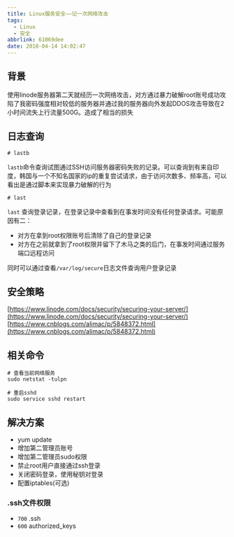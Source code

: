 ```yaml
---
title: Linux服务安全——记一次网络攻击
tags:
  - Linux
  - 安全
abbrlink: 61069dee
date: 2018-04-14 14:02:47
---
```


## 背景  
使用linode服务器第二天就经历一次网络攻击，对方通过暴力破解root账号成功攻陷了我密码强度相对较低的服务器并通过我的服务器向外发起DDOS攻击导致在2小时间流失上行流量500G。造成了相当的损失

## 日志查询
```
# lastb
```
`lastb`命令查询试图通过SSH访问服务器密码失败的记录。可以查询到有来自印度，韩国与一个不知名国家的ip的重复尝试请求，由于访问次数多、频率高，可以看出是通过脚本来实现暴力破解的行为

```
# last
```
`last` 查询登录记录，在登录记录中查看到在事发时间没有任何登录请求。可能原因有二：
- 对方在拿到root权限账号后清除了自己的登录记录
- 对方在之前就拿到了root权限并留下了木马之类的后门，在事发时间通过服务端口远程访问

同时可以通过查看`/var/log/secure`日志文件查询用户登录记录

## 安全策略

[https://www.linode.com/docs/security/securing-your-server/](https://www.linode.com/docs/security/securing-your-server/)
[https://www.cnblogs.com/alimac/p/5848372.html](https://www.cnblogs.com/alimac/p/5848372.html)

## 相关命令
```
# 查看当前网络服务
sudo netstat -tulpn

# 重启sshd
sudo service sshd restart
```

## 解决方案
- yum update
- 增加第二管理员账号
- 增加第二管理员sudo权限
- 禁止root用户直接通过ssh登录
- 关闭密码登录，使用秘钥对登录
- 配置iptables(可选)

### .ssh文件权限
- `700` .ssh
- `600` authorized_keys
